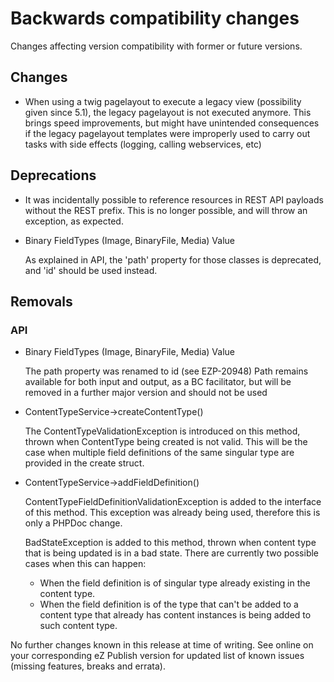 # Backwards compatibility changes

Changes affecting version compatibility with former or future versions.

## Changes

* When using a twig pagelayout to execute a legacy view (possibility given since 5.1),
  the legacy pagelayout is not executed anymore.
  This brings speed improvements, but might have unintended consequences if the
  legacy pagelayout templates were improperly used to carry out tasks with side
  effects (logging, calling webservices, etc)

## Deprecations

* It was incidentally possible to reference resources in REST API payloads without
  the REST prefix. This is no longer possible, and will throw an exception, as expected.

* Binary FieldTypes (Image, BinaryFile, Media) Value

  As explained in API, the 'path' property for those classes is deprecated,
  and 'id' should be used instead.

## Removals

### API

* Binary FieldTypes (Image, BinaryFile, Media) Value

  The path property was renamed to id (see EZP-20948)
  Path remains available for both input and output, as a BC facilitator,
  but will be removed in a further major version and should not be used

* ContentTypeService->createContentType()

  The ContentTypeValidationException is introduced on this method, thrown when
  ContentType being created is not valid. This will be the case when multiple field
  definitions of the same singular type are provided in the create struct.

* ContentTypeService->addFieldDefinition()

  ContentTypeFieldDefinitionValidationException is added to the interface of this
  method. This exception was already being used, therefore this is only a PHPDoc change.

  BadStateException is added to this method, thrown when content type that is being
  updated is in a bad state. There are currently two possible cases when this can
  happen:

  * When the field definition is of singular type already existing in the content type.
  * When the field definition is of the type that can't be added to a content type that
    already has content instances is being added to such content type.

No further changes known in this release at time of writing.
See online on your corresponding eZ Publish version for
updated list of known issues (missing features, breaks and errata).
